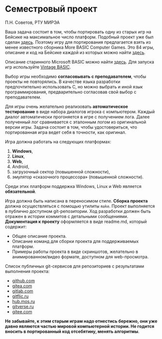 # Семестровый проект

П.Н. Советов, РТУ МИРЭА

Ваша задача состоит в том, чтобы портировать одну из старых игр на Бейсике на максимальное число платформ. Подобный проект уже был сделан [здесь](https://github.com/coding-horror/basic-computer-games). Поэтому игру для портирования предлагается взять из менее известного сборника More BASIC Computer Games. Это 84 игры, описание и код на Бейсике каждой из которых можно найти [здесь](https://www.roug.org/retrocomputing/languages/basic/morebasicgames).

Описание старинного Microsoft BASIC можно найти [здесь](https://www.c64-wiki.com/wiki/BASIC).
Для запуска игр используйте [Vintage BASIC](http://www.vintage-basic.net/download.html).

Выбор игры необходимо **согласовывать с преподавателем**, чтобы проекты не повторялись. В качестве языка разработки предпочтительно использовать C, но можно выбрать и иной язык программирования, предварительно согласовав свой выбор с преподавателем.

Для игры очень желательно реализовать **автоматическое тестирование** в виде набора диалогов игрока с компьютером. Каждый диалог автоматически прогоняется в игре с получением лога. Далее полученный лог сравнивается с эталонным логом из оригинальной версии игры. Задача состоит в том, чтобы удостовериться, что портированная игра ведет себя в точности, как оригинал.

Игра должна работать на следующих платформах:

1. **Windows**,
1. **Linux**,
1. **Web**,
1. Android,
1. загрузочный сектор (повышенной сложности),
1. эмулятор «сказочного процессора» (повышенной сложности).

Среди этих платформ поддержка Windows, Linux и Web является **обязательной**.

Игра должна быть написана в переносимом стиле. **Сборка проекта** должна осуществляться с помощью утилиты `make`. Проект выполняется в публично доступном git-репозитории. Ход разработки должен быть отражен в истории коммитов с детальными сообщениями. **Документация к проекту** оформляется в виде readme.md, который содержит:

* Общее описание проекта.
* Описание команд для сборки проекта для поддерживаемых платформ.
* Примеры работы проекта в виде скриншотов, желательно в анимированном/видео формате, доступном для web-просмотра.

Список публичных git-сервисов для репозиториев с результатами выполнения проекта:

* [github.com](https://github.com/)
* [gitea.com](https://about.gitea.com/)
* [gitlab.com](https://about.gitlab.com/)
* [gitflic.ru](https://gitflic.ru/)
* [hub.mos.ru](https://hub.mos.ru/)
* [gitverse.ru](https://gitverse.ru/home/)
* [gitee.com](https://gitee.com/)

**Не забывайте, к этим старым играм надо отнестись бережно, они уже давно являются частью мировой компьютерной истории. Не годится вносить в портированный код отсебятину, менять алгоритмы**.

